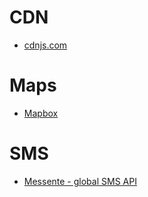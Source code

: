 # CDN

* [cdnjs.com](https://cdnjs.com/)

# Maps

* [Mapbox](https://www.mapbox.com/)

# SMS

* [Messente - global SMS API](https://messente.com/products/global-sms-api)

